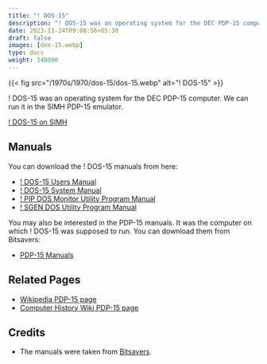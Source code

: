 ```yaml
---
title: "! DOS-15"
description: "! DOS-15 was an operating system for the DEC PDP-15 computer. We can run it in the SIMH PDP-15 emulator."
date: 2023-11-24T09:08:56+05:30
draft: false
images: [dos-15.webp]
type: docs
weight: 140000
---
```


{{< fig src="/1970s/1970/dos-15/dos-15.webp" alt="! DOS-15" >}}

! DOS-15 was an operating system for the DEC PDP-15 computer. We can run it in the SIMH PDP-15 emulator.

<section class="section section-sm">
  <div class="container">
    <div class="row justify-content-center text-center">
      <div class="col-lg-5">
        <p><a class="btn btn-primary btn-md px-4 mb-1" href="simh/" role="button">! DOS-15 on SIMH</a></p>
      </div>
    </div>
  </div>
</section>

## Manuals

You can download the ! DOS-15 manuals from here:

- [! DOS-15 Users Manual](http://www.bitsavers.org/pdf/dec/pdp15/DEC-15-ODUMA-B-D_DOS-15_USERS_MANUAL.pdf)
- [! DOS-15 System Manual](http://www.bitsavers.org/pdf/dec/pdp15/DEC-15-ODFFA-B-D_DOS-15_SYSTEM_MANUAL.pdf)
- [! PIP DOS Monitor Utility Program Manual](http://www.bitsavers.org/pdf/dec/pdp15/DEC-15-UPIPA-A-D_PIP_DOS_MONITOR_UTILITY_PROGRAM.pdf)
- [! SGEN DOS Utility Program Manual](http://www.bitsavers.org/pdf/dec/pdp15/DEC-15-USGNA-A-D_SGEN_DOS_Utility_Program.pdf)

You may also be interested in the PDP-15 manuals. It was the computer on which ! DOS-15 was supposed to run. You can download them from Bitsavers:

- [PDP-15 Manuals](http://www.bitsavers.org/pdf/dec/pdp15/)

## Related Pages

- [Wikipedia PDP-15 page](https://en.wikipedia.org/wiki/PDP-15)
- [Computer History Wiki PDP-15 page](http://gunkies.org/wiki/PDP-15)

## Credits

- The manuals were taken from [Bitsavers](http://bitsavers.org).
